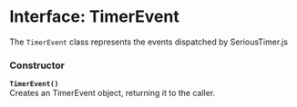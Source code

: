 # Interface: TimerEvent
The `TimerEvent` class represents the events dispatched by SeriousTimer.js

### Constructor
**`TimerEvent()`**  
Creates an TimerEvent object, returning it to the caller.


